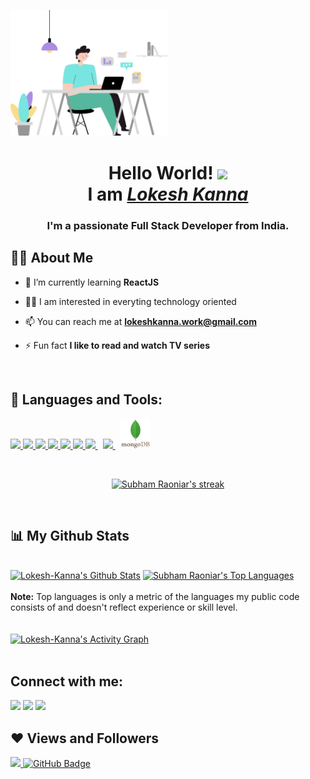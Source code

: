 <a align="center" href="#"><img width="50%" height="auto" src="work.svg" height="175px"/></a>

<h1 align="center" style ="margin-top:40px">Hello World! <img src="https://raw.githubusercontent.com/MartinHeinz/MartinHeinz/master/wave.gif" width="30px"> <br> I am <i><u>Lokesh Kanna</u></i></h1>
<h3 align="center">I'm a passionate Full Stack Developer from India.</h3>


## 🙋‍♂️ About Me

- 🌱 I’m currently learning **ReactJS**

- 👨‍💻 I am interested in everyting technology oriented

- 📫 You can reach me at **lokeshkanna.work@gmail.com**

- ⚡ Fun fact **I like to read and watch TV series**

<br/>

## 🚀 Languages and Tools:

<p align="left"> 
    <a href="https://www.w3.org/html/" target="_blank"> <img src="https://img.icons8.com/color/48/000000/html-5.png"/> </a> 
    <a href="https://www.w3schools.com/css/" target="_blank"> <img src="https://img.icons8.com/color/48/000000/css3.png"/> </a> 
    <a href="https://developer.mozilla.org/en-US/docs/Web/JavaScript" target="_blank"> <img src="https://img.icons8.com/color/48/000000/javascript.png"/> </a>
    <a href="https://reactjs.org/" target="_blank"> <img src="https://img.icons8.com/color/48/000000/react-native.png"/> </a>
    <a href="https://getbootstrap.com" target="_blank"> <img src="https://img.icons8.com/color/48/000000/bootstrap.png"/> </a> 
    <a href="https://www.python.org" target="_blank"> <img src="https://img.icons8.com/color/48/000000/python.png"/> </a> 
    <a style="padding-right:8px;" href="https://nodejs.org" target="_blank"> <img src="https://img.icons8.com/color/48/000000/nodejs.png"/> </a> 
    <a style="padding-right:8px;" href="https://www.mysql.com/" target="_blank"> <img src="https://img.icons8.com/fluent/50/000000/mysql-logo.png"/> </a>
    <a href="https://www.mongodb.com/" target="_blank"> <img src="https://raw.githubusercontent.com/devicons/devicon/master/icons/mongodb/mongodb-original-wordmark.svg" alt="mongodb" width="48" height="48"/> </a> 
</p>

<!-- [![React Badge](https://img.shields.io/badge/-React-61DBFB?style=for-the-badge&labelColor=black&logo=react&logoColor=61DBFB)](#)  [![Javascript Badge](https://img.shields.io/badge/-Javascript-F0DB4F?style=for-the-badge&labelColor=black&logo=javascript&logoColor=F0DB4F)](#) [![Typescript Badge](https://img.shields.io/badge/-Typescript-007acc?style=for-the-badge&labelColor=black&logo=typescript&logoColor=007acc)](#) [![Nodejs Badge](https://img.shields.io/badge/-Nodejs-3C873A?style=for-the-badge&labelColor=black&logo=node.js&logoColor=3C873A)](#) [![GraphQL Badge](https://img.shields.io/badge/-GraphQl-e535ab?style=for-the-badge&labelColor=black&logo=node.js&logoColor=e535ab)](#) -->
<br/>

<p align="center">
    <a href="https://github.com/Lokesh-Kanna/github-readme-streak-stats">
        <img title="🔥 Get streak stats for your profile at git.io/streak-stats" alt="Subham Raoniar's streak" src="https://github-readme-streak-stats.herokuapp.com/?user=SubhamRaoniar28&theme=black-ice&hide_border=true&stroke=0000&background=060A0CD0"/>
    </a>
</p>

<br/>

## 📊 My Github Stats

  <br/>
    <a href="https://github.com/Lokesh-Kanna/github-readme-stats"><img alt="Lokesh-Kanna's Github Stats" src="https://github-readme-stats.vercel.app/api?username=Lokesh-Kanna&show_icons=true&count_private=true&theme=react&hide_border=true&bg_color=0D1117" /></a>
  <a href="https://github.com/Lokesh-Kanna/github-readme-stats"><img alt="Subham Raoniar's Top Languages" src="https://github-readme-stats.vercel.app/api/top-langs/?username=Lokesh-Kanna&langs_count=8&count_private=true&layout=compact&theme=react&hide_border=true&bg_color=0D1117" /></a>
  <br/><br/>
  <b>Note:</b> Top languages is only a metric of the languages my public code consists of and doesn't reflect experience or skill level.


<br/>
<br/>
<br/>
<a href="https://github.com/Lokesh-Kanna/github-readme-activity-graph"><img alt="Lokesh-Kanna's Activity Graph" src="https://activity-graph.herokuapp.com/graph?username=Lokesh-Kanna&bg_color=0D1117&color=5BCDEC&line=5BCDEC&point=FFFFFF&hide_border=true" /></a>

<br/>
<br/>

## Connect with me:
<p align="left">

<a href = "www.linkedin.com/in/lokesh-kanna-vaithianathan-24021996"><img src="https://img.icons8.com/fluent/48/000000/linkedin.png"/></a>
<a href = "https://twitter.com/Lokesh_Kanna_"><img src="https://img.icons8.com/color/48/000000/twitter--v2.png"/></a>
<a href = "https://www.instagram.com/being_extroverted/"><img src="https://img.icons8.com/fluent/48/000000/instagram-new.png"/></a>


</p>

## ❤ Views and Followers
<a href="https://github.com/Meghna-DAS/github-profile-views-counter">
    <img src="https://komarev.com/ghpvc/?username=Lokesh-Kanna">
</a>
<a href="https://github.com/SubhamRaoniar28?tab=followers"><img src="https://img.shields.io/github/followers/Lokesh-Kanna?label=Followers&style=social" alt="GitHub Badge"></a>